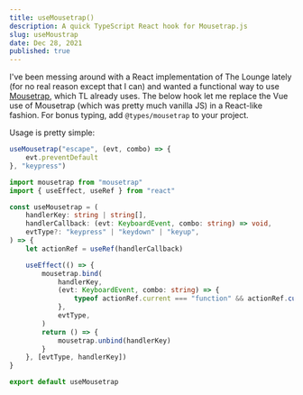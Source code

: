 ```yaml
---
title: useMousetrap()
description: A quick TypeScript React hook for Mousetrap.js
slug: useMoustrap
date: Dec 28, 2021
published: true
---
```


I've been messing around with a React implementation of The Lounge lately (for no real reason except that I can) and wanted a functional way to use [Mousetrap](https://craig.is/killing/mice), which TL already uses.  The below hook let me replace the Vue use of Mousetrap (which was pretty much vanilla JS) in a React-like fashion. For bonus typing, add `@types/mousetrap` to your project.

Usage is pretty simple:
```ts
useMousetrap("escape", (evt, combo) => {
	evt.preventDefault
}, "keypress")
```

```ts
import mousetrap from "mousetrap"
import { useEffect, useRef } from "react"

const useMousetrap = (
	handlerKey: string | string[],
	handlerCallback: (evt: KeyboardEvent, combo: string) => void,
	evtType?: "keypress" | "keydown" | "keyup",
) => {
	let actionRef = useRef(handlerCallback)

	useEffect(() => {
		mousetrap.bind(
			handlerKey,
			(evt: KeyboardEvent, combo: string) => {
				typeof actionRef.current === "function" && actionRef.current(evt, combo)
			},
			evtType,
		)
		return () => {
			mousetrap.unbind(handlerKey)
		}
	}, [evtType, handlerKey])
}

export default useMousetrap
```